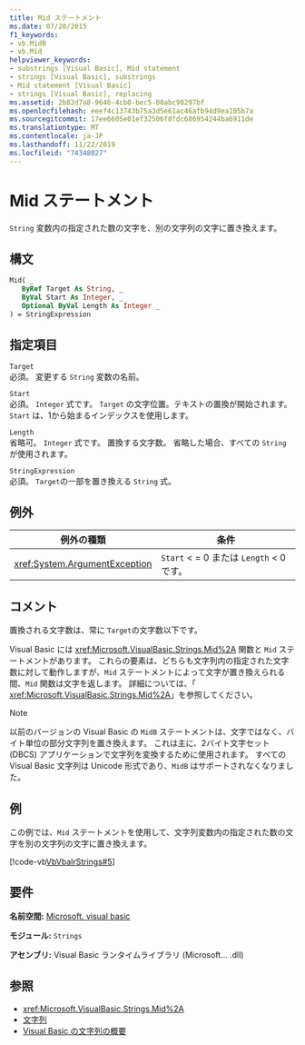 ```yaml
---
title: Mid ステートメント
ms.date: 07/20/2015
f1_keywords:
- vb.MidB
- vb.Mid
helpviewer_keywords:
- substrings [Visual Basic], Mid statement
- strings [Visual Basic], substrings
- Mid statement [Visual Basic]
- strings [Visual Basic], replacing
ms.assetid: 2b82d7a8-9646-4cb0-bec5-80abc98297bf
ms.openlocfilehash: eeef4c13743b75a3d5e61ac46afb94d9ea105b7a
ms.sourcegitcommit: 17ee6605e01ef32506f8fdc686954244ba6911de
ms.translationtype: MT
ms.contentlocale: ja-JP
ms.lasthandoff: 11/22/2019
ms.locfileid: "74348027"
---
```

# <a name="mid-statement"></a>Mid ステートメント
`String` 変数内の指定された数の文字を、別の文字列の文字に置き換えます。  
  
## <a name="syntax"></a>構文  
  
```vb  
Mid( _  
   ByRef Target As String, _  
   ByVal Start As Integer, _  
   Optional ByVal Length As Integer _  
) = StringExpression  
```  
  
## <a name="parts"></a>指定項目  
 `Target`  
 必須。 変更する `String` 変数の名前。  
  
 `Start`  
 必須。 `Integer` 式です。 `Target` の文字位置。テキストの置換が開始されます。 `Start` は、1から始まるインデックスを使用します。  
  
 `Length`  
 省略可。 `Integer` 式です。 置換する文字数。 省略した場合、すべての `String` が使用されます。  
  
 `StringExpression`  
 必須。 `Target`の一部を置き換える `String` 式。  
  
## <a name="exceptions"></a>例外  
  
|例外の種類|条件|  
|--------------------|---------------|  
|<xref:System.ArgumentException>|`Start` < = 0 または `Length` < 0 です。|  
  
## <a name="remarks"></a>コメント  
 置換される文字数は、常に `Target`の文字数以下です。  
  
 Visual Basic には <xref:Microsoft.VisualBasic.Strings.Mid%2A> 関数と `Mid` ステートメントがあります。 これらの要素は、どちらも文字列内の指定された文字数に対して動作しますが、`Mid` ステートメントによって文字が置き換えられる間、`Mid` 関数は文字を返します。 詳細については、「 <xref:Microsoft.VisualBasic.Strings.Mid%2A>」を参照してください。  
  
> [!NOTE]
> 以前のバージョンの Visual Basic の `MidB` ステートメントは、文字ではなく、バイト単位の部分文字列を置き換えます。 これは主に、2バイト文字セット (DBCS) アプリケーションで文字列を変換するために使用されます。 すべての Visual Basic 文字列は Unicode 形式であり、`MidB` はサポートされなくなりました。  
  
## <a name="example"></a>例  
 この例では、`Mid` ステートメントを使用して、文字列変数内の指定された数の文字を別の文字列の文字に置き換えます。  
  
 [!code-vb[VbVbalrStrings#5](~/samples/snippets/visualbasic/VS_Snippets_VBCSharp/VbVbalrStrings/VB/Class1.vb#5)]  
  
## <a name="requirements"></a>要件  
 **名前空間:** [Microsoft. visual basic](../../../visual-basic/language-reference/runtime-library-members.md)  
  
 **モジュール:** `Strings`  
  
 **アセンブリ:** Visual Basic ランタイムライブラリ (Microsoft... .dll)  
  
## <a name="see-also"></a>参照

- <xref:Microsoft.VisualBasic.Strings.Mid%2A>
- [文字列](../../../visual-basic/programming-guide/language-features/strings/index.md)
- [Visual Basic の文字列の概要](../../../visual-basic/programming-guide/language-features/strings/introduction-to-strings.md)

